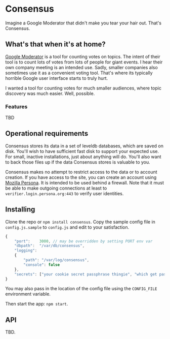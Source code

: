 # Consensus

Imagine a Google Moderator that didn't make you tear your hair out. That's Consensus.

## What's that when it's at home?

[Google Moderator](https://www.google.com/moderator/) is a tool for counting votes on topics. The intent of their tool is to count lots of votes from lots of people for giant events. I hear their own company meeting is an intended use. Sadly, smaller companies also sometimes use it as a convenient voting tool. That's where its typically horrible Google user interface starts to truly hurt.

I wanted a tool for counting votes for much smaller audiences, where topic discovery was much easier. Well, possible.

### Features

TBD

## Operational requirements

Consensus stores its data in a set of leveldb databases, which are saved on disk. You'll wish to have sufficient fast disk to support your expected use. For small, inactive installations, just about anything will do. You'll also want to back those files up if the data Consensus stores is valuable to you.

Consensus makes no attempt to restrict access to the data or to account creation. If you have access to the site, you can create an account using [Mozilla Persona](https://www.mozilla.org/en-US/persona/). It is intended to be used behind a firewall. Note that it must be able to make outgoing connections at least to `verifier.login.persona.org:443` to verify user identities.

## Installing

Clone the repo or `npm install consensus`. Copy the sample config file in `config.js.sample` to `config.js` and edit to your satisfaction.

```javascript
{
	"port":    3000, // may be overridden by setting PORT env var
	"dbpath":  "/var/db/consensus",
	"logging": 
	{
		"path": "/var/log/consensus",
		"console": false
	},
	"secrets": ["your cookie secret passphrase thingie", "which get passed to keygrip" ]
}
```

You may also pass in the location of the config file using the `CONFIG_FILE` environment variable.

Then start the app: `npm start`.

## API

TBD.
